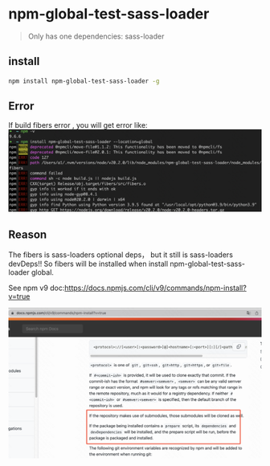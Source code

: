 # npm-global-test-sass-loader
> Only has one dependencies: sass-loader

## install
```bash
npm install npm-global-test-sass-loader -g
```

## Error

If build fibers error , you will get error like:
![error](https://raw.githubusercontent.com/RichieChoo/npm-global-test-sass-loader/main/install-error.png)

## Reason
The fibers is sass-loaders optional deps， but it still is sass-loaders devDeps!! So fibers will be installed when install npm-global-test-sass-loader global.

See npm v9 doc:https://docs.npmjs.com/cli/v9/commands/npm-install?v=true

![v9](https://raw.githubusercontent.com/RichieChoo/npm-global-test-sass-loader/main/v9.png)
